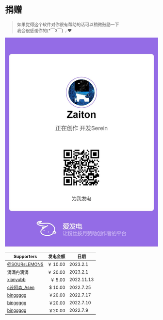 
# 捐赠

>如果觉得这个软件对你很有帮助的话可以稍微鼓励一下  
我会很感谢你的(*￣3￣)╭❤

![爱发电](../imgs/afdian.png ":size=300")

| Supporters                                                     | 发电金额 | 日期       |
| -------------------------------------------------------------- | -------: | ---------- |
| [@SOURsLEMONS](https://github.com/SOURsLEMONS)                 |  ￥ 10.00 | 2023.2.1   |
| 滴滴冉滴滴                                                     |  ￥ 20.00 | 2023.2.1   |
| [xianyubb](https://www.minebbs.com/members/xianyubb.42760/)    |   ￥ 5.00 | 2022.11.13 |
| [c设阿森_Asen](https://q1.qlogo.cn/g?nk=1549033363&b=qq&s=640) |  $ 10.00 | 2022.7.25  |
| [binggggg](https://www.minebbs.com/members/binggggg.12096/)    |   ￥20.00 | 2022.7.17  |
| [binggggg](https://www.minebbs.com/members/binggggg.12096/)    |   ￥20.00 | 2022.7.10  |
| [binggggg](https://www.minebbs.com/members/binggggg.12096/)    |   ￥20.00 | 2022.7.9   |
